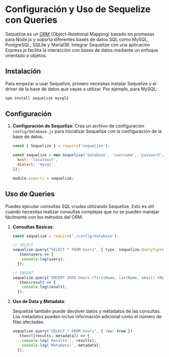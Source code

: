 # Configuración y Uso de Sequelize con Queries

Sequelize es un [ORM](../../🌐%20ConceptosGenerales/ORM.md) (Object-Relational Mapping) basado en promesas para Node.js y soporta diferentes bases de datos SQL como MySQL, PostgreSQL, SQLite y MariaDB. Integrar Sequelize con una aplicación Express.js facilita la interacción con bases de datos mediante un enfoque orientado a objetos.
## Instalación

Para empezar a usar Sequelize, primero necesitas instalar Sequelize y el driver de la base de datos que vayas a utilizar. Por ejemplo, para MySQL:

```bash
npm install sequelize mysql2
```

## Configuración

1. **Configuración de Sequelize**: Crea un archivo de configuración `config/database.js` para inicializar Sequelize con la configuración de la base de datos.

   ```javascript
   const { Sequelize } = require('sequelize');

   const sequelize = new Sequelize('database', 'username', 'password', {
     host: 'localhost',
     dialect: 'mysql'
   });

   module.exports = sequelize;
   ```

## Uso de Queries

Puedes ejecutar consultas SQL crudas utilizando Sequelize. Esto es útil cuando necesitas realizar consultas complejas que no se pueden manejar fácilmente con los métodos del ORM.

1. **Consultas Básicas**:

   ```javascript
   const sequelize = require('./config/database');

   // SELECT
   sequelize.query("SELECT * FROM Users", { type: sequelize.QueryTypes.SELECT })
     .then(users => {
       console.log(users);
     });

   // INSERT
   sequelize.query("INSERT INTO Users (firstName, lastName, email) VALUES ('John', 'Doe', 'john.doe@example.com')", { type: sequelize.QueryTypes.INSERT })
     .then(result => {
       console.log(result);
     });
   ```

2. **Uso de Data y Metadata**:

   Sequelize también puede devolver datos y metadatos de las consultas. Los metadatos pueden incluir información adicional como el número de filas afectadas.

   ```javascript
   sequelize.query("SELECT * FROM Users", { raw: true })
     .then(([results, metadata]) => {
       console.log('Results:', results);
       console.log('Metadata:', metadata);
     });
   ```

